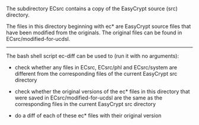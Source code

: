 The subdirectory ECsrc contains a copy of the EasyCrypt source (src)
directory.

The files in this directory beginning with ec* are EasyCrypt source
files that have been modified from the originals. The original
files can be found in ECsrc/modified-for-ucdsl.

- - - - -

The bash shell script ec-diff can be used to (run it with no
arguments):

* check whether any files in ECsrc, ECsrc/phl and ECsrc/system are
  different from the corresponding files of the current EasyCrypt src
  directory

* check whether the original versions of the ec* files in this
  directory that were saved in ECsrc/modified-for-ucdsl are the same
  as the corresponding files in the current EasyCrypt src directory

* do a diff of each of these ec* files with their original version
